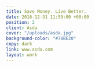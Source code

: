 ```yaml
---
title: Save Money. Live Better.
date: 2016-12-31 11:59:00 +00:00
position: 2
client: Asda
cover: "/uploads/asda.jpg"
background-color: "#78BE20"
copy: dark
link: www.asda.com
layout: work
---
```



